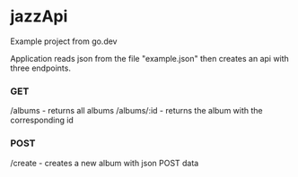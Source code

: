 # jazzApi

Example project from go.dev

Application reads json from the file "example.json" then creates an api with three endpoints.

### GET
/albums - returns all albums 
/albums/:id - returns the album with the corresponding id

### POST
/create - creates a new album with json POST data
